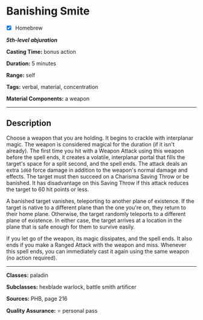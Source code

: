 # Banishing Smite

- [x] Homebrew

***5th-level abjuration***

**Casting Time:** bonus action

**Duration:** 5 minutes

**Range:** self

**Tags:** verbal, material, concentration

**Material Components:** a weapon

---

## Description
Choose a weapon that you are holding.
It begins to crackle with interplanar magic.
The weapon is considered magical for the duration (if it isn't already).
The first time you hit with a Weapon Attack using this weapon before the spell ends, it creates a volatile, interplanar portal that fills the target's space for a split second, and the spell ends.
The attack deals an extra `1d60` force damage in addition to the weapon's normal damage and effects.
The target must then succeed on a Charisma Saving Throw or be banished.
It has disadvantage on this Saving Throw if this attack reduces the target to 60 hit points or less.

A banished target vanishes, teleporting to another plane of existence.
If the target is native to a different plane than the one you're on, they return to their home plane.
Otherwise, the target randomly teleports to a different plane of existence.
In either case, the target arrives at a location in the plane that is safe enough for them to survive easily.

If you let go of the weapon, its magic dissipates, and the spell ends.
It also ends if you make a Ranged Attack with the weapon and miss.
Whenever this spell ends, you can immediately cast it again using the same weapon (no action required).

---

**Classes:** paladin

**Subclasses:** hexblade warlock, battle smith artificer

**Sources:** PHB, page 216

**Quality Assurance:** :star: personal pass
